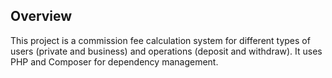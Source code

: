 ## Overview
This project is a commission fee calculation system for different types of users (private and business) and operations
(deposit and withdraw). It uses PHP and Composer for dependency management.